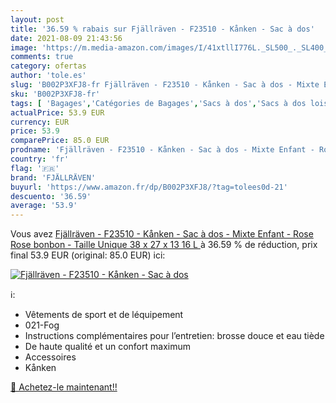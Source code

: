 ```yaml
---
layout: post
title: '36.59 % rabais sur Fjällräven - F23510 - Kånken - Sac à dos'
date: 2021-08-09 21:43:56
image: 'https://m.media-amazon.com/images/I/41xtllI776L._SL500_._SL400_.jpg'
comments: true
category: ofertas
author: 'tole.es'
slug: 'B002P3XFJ8-fr Fjällräven - F23510 - Kånken - Sac à dos - Mixte Enfant -...'
sku: 'B002P3XFJ8-fr'
tags: [ 'Bagages','Catégories de Bagages','Sacs à dos','Sacs à dos loisir','fjällräven', ]
actualPrice: 53.9 EUR
currency: EUR
price: 53.9
comparePrice: 85.0 EUR
prodname: 'Fjällräven - F23510 - Kånken - Sac à dos - Mixte Enfant - Rose  Rose bonbon  - Taille Unique  38 x 27 x 13  16 L '
country: 'fr'
flag: '🇫🇷'
brand: 'FJÄLLRÄVEN'
buyurl: 'https://www.amazon.fr/dp/B002P3XFJ8/?tag=tolees0d-21'
descuento: '36.59'
average: '53.9'
---
```


Vous avez [Fjällräven - F23510 - Kånken - Sac à dos - Mixte Enfant - Rose  Rose bonbon  - Taille Unique  38 x 27 x 13  16 L ](https://www.amazon.fr/dp/B002P3XFJ8/?tag=tolees0d-21)  à  36.59 % de réduction, prix final  53.9 EUR (original: 85.0 EUR) ici:

[![Fjällräven - F23510 - Kånken - Sac à dos](https://m.media-amazon.com/images/I/41xtllI776L._SL500_._SL400_.jpg)](https://www.amazon.fr/dp/B002P3XFJ8/?tag=tolees0d-21)

ℹ️:

- Vêtements de sport et de léquipement
- 021-Fog
- Instructions complémentaires pour l’entretien: brosse douce et eau tiède
- De haute qualité et un confort maximum
- Accessoires
- Kånken

[🛒 Achetez-le maintenant!!](https://www.amazon.fr/dp/B002P3XFJ8/?tag=tolees0d-21)
